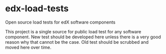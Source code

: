 # edx-load-tests
Open source load tests for edX software components

This project is a single source for public load test for any software component.  New test should be developed here unless there is a very good reason why that cannot be the case.  Old test should be scrubbed and moved here over time.
